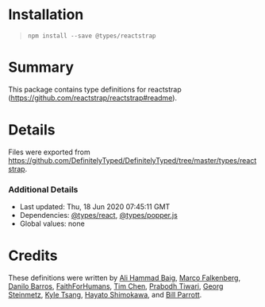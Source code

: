 # Installation
> `npm install --save @types/reactstrap`

# Summary
This package contains type definitions for reactstrap (https://github.com/reactstrap/reactstrap#readme).

# Details
Files were exported from https://github.com/DefinitelyTyped/DefinitelyTyped/tree/master/types/reactstrap.

### Additional Details
 * Last updated: Thu, 18 Jun 2020 07:45:11 GMT
 * Dependencies: [@types/react](https://npmjs.com/package/@types/react), [@types/popper.js](https://npmjs.com/package/@types/popper.js)
 * Global values: none

# Credits
These definitions were written by [Ali Hammad Baig](https://github.com/alihammad), [Marco Falkenberg](https://github.com/mfal), [Danilo Barros](https://github.com/danilobjr), [FaithForHumans](https://github.com/FaithForHumans), [Tim Chen](https://github.com/timc13), [Prabodh Tiwari](https://github.com/prabodht), [Georg Steinmetz](https://github.com/georg94), [Kyle Tsang](https://github.com/kyletsang), [Hayato Shimokawa](https://github.com/ichiwa), and [Bill Parrott](https://github.com/chimericdream).
